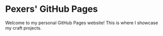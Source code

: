 # Pexers' GitHub Pages

Welcome to my personal GitHub Pages website! This is where I showcase my craft projects.

[^1]: This project uses Jekyll with the [Midnight theme](https://github.com/pages-themes/midnight) to create a clean and modern web presence.